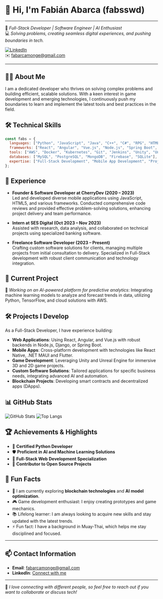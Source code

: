 # 👋 Hi, I'm Fabián Abarca (fabsswd)

---

🚀 *Full-Stack Developer | Software Engineer | AI Enthusiast*  
💻 *Solving problems, creating seamless digital experiences, and pushing boundaries in tech.*

[![LinkedIn](https://img.shields.io/badge/LinkedIn-Connect-blue)](https://www.linkedin.com/in/fabarcamonge/)  
✉️ [fabarcamonge@gmail.com](mailto:fabarcamonge@gmail.com)

---

## 🧑‍💻 About Me
I am a dedicated developer who thrives on solving complex problems and building efficient, scalable solutions. With a keen interest in game development and emerging technologies, I continuously push my boundaries to learn and implement the latest tools and best practices in the field.

## 🛠️ Technical Skills
```javascript
const fabs = {
  languages: ["Python", "JavaScript", "Java", "C++", "C#", "RPG", "HTML5", "CSS", "TypeScript", "PHP", "SQL", "Go", "Swift"],
  frameworks: ["React", "Angular", "Vue.js", "Node.js", "Spring Boot", "Django", "Flask", "TensorFlow", ".NET"],
  tools: ["AWS", "Docker", "Kubernetes", "Git", "Jenkins", "Unity", "Unreal Engine", "Blender", "IBM i", "Postman"],
  databases: ["MySQL", "PostgreSQL", "MongoDB", "Firebase", "SQLite"],
  expertise: ["Full-Stack Development", "Mobile App Development", "Project Management", "Code Review", "Agile SCRUM"]
};
```

## 💼 Experience
- **Founder & Software Developer at CherryDev (2020 – 2023)**  
  Led and developed diverse mobile applications using JavaScript, HTML5, and various frameworks. Conducted comprehensive code reviews and provided effective problem-solving solutions, enhancing project delivery and team performance.

- **Intern at SES Digital (Oct 2023 – Nov 2023)**  
  Assisted with research, data analysis, and collaborated on technical projects using specialized banking software.

- **Freelance Software Developer (2023 – Present)**  
  Crafting custom software solutions for clients, managing multiple projects from initial consultation to delivery. Specialized in Full-Stack development with robust client communication and technology integration.

## 🔧 Current Project
🎯 *Working on an AI-powered platform for predictive analytics*: Integrating machine learning models to analyze and forecast trends in data, utilizing Python, TensorFlow, and cloud solutions with AWS.

## 🛠️ Projects I Develop
As a Full-Stack Developer, I have experience building:
- **Web Applications**: Using React, Angular, and Vue.js with robust backends in Node.js, Django, or Spring Boot.
- **Mobile Apps**: Cross-platform development with technologies like React Native, .NET MAUI and Flutter.
- **Game Development**: Leveraging Unity and Unreal Engine for immersive 3D and 2D game projects.
- **Custom Software Solutions**: Tailored applications for specific business needs, integrating advanced AI and automation.
- **Blockchain Projects**: Developing smart contracts and decentralized apps (DApps).

## 📊 GitHub Stats
![GitHub Stats](https://github-readme-stats.vercel.app/api?username=fabsswd&show_icons=true&theme=radical)
![Top Langs](https://github-readme-stats.vercel.app/api/top-langs/?username=fabsswd&layout=compact&theme=radical)

## 🏆 Achievements & Highlights
- 🥇 **Certified Python Developer**
- 🛡️ **Proficient in AI and Machine Learning Solutions**
- 🏅 **Full-Stack Web Development Specialization**
- 🌟 **Contributor to Open Source Projects**

## 🦄 Fun Facts
- 🌱 I am currently exploring **blockchain technologies** and **AI model optimization**.
- 🎮 Game development enthusiast: I enjoy creating prototypes and game mechanics.
- 📚 Lifelong learner: I am always looking to acquire new skills and stay updated with the latest trends.
- ⚡ Fun fact: I have a background in Muay-Thai, which helps me stay disciplined and focused.

---

## 📫 Contact Information
- **Email**: [fabarcamonge@gmail.com](mailto:fabarcamonge@gmail.com)
- **LinkedIn**: [Connect with me](https://www.linkedin.com/in/fabarcamonge/)

---
🤝 *I love connecting with different people, so feel free to reach out if you want to collaborate or discuss tech!*
